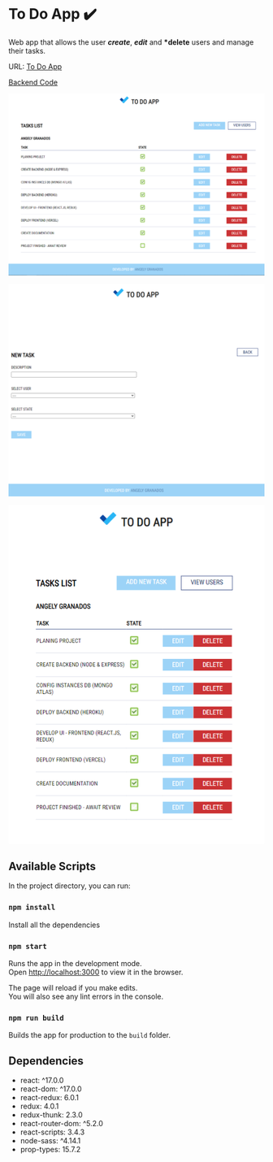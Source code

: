 # To Do App ✔️

Web app that allows the user **_create_**, **_edit_** and **\*delete** users and manage their tasks.

URL: [To Do App](https://todo.angelygranados.com/)

[Backend Code](https://github.com/angelygranados/to_do_app_backend)

![Tasks view](task-view.PNG)

![Tasks view](task-form.PNG)

![Tasks view](ipad-view.PNG)

## Available Scripts

In the project directory, you can run:

### `npm install`

Install all the dependencies

### `npm start`

Runs the app in the development mode.<br />
Open [http://localhost:3000](http://localhost:3000) to view it in the browser.

The page will reload if you make edits.<br />
You will also see any lint errors in the console.

### `npm run build`

Builds the app for production to the `build` folder.

## Dependencies

- react: ^17.0.0
- react-dom: ^17.0.0
- react-redux: 6.0.1
- redux: 4.0.1
- redux-thunk: 2.3.0
- react-router-dom: ^5.2.0
- react-scripts: 3.4.3
- node-sass: ^4.14.1
- prop-types: 15.7.2
